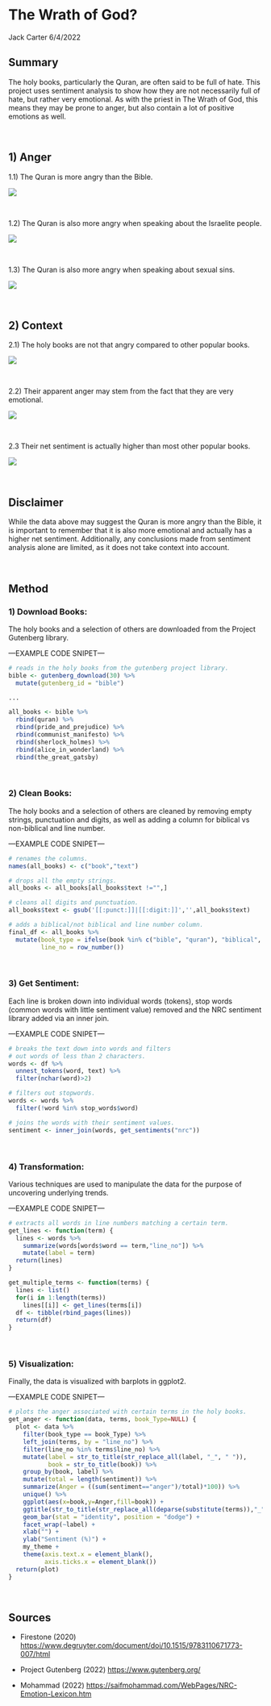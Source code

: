 The Wrath of God?
================
Jack Carter
6/4/2022

## **Summary**

The holy books, particularly the Quran, are often said to be full of
hate. This project uses sentiment analysis to show how they are not
necessarily full of hate, but rather very emotional. As with the priest
in The Wrath of God, this means they may be prone to anger, but also
contain a lot of positive emotions as well.

 

## **1) Anger**

1.1) The Quran is more angry than the Bible.

![](The-Wrath-of-God_files/figure-gfm/unnamed-chunk-1-1.png)<!-- -->

 

1.2) The Quran is also more angry when speaking about the Israelite
people.

![](The-Wrath-of-God_files/figure-gfm/unnamed-chunk-2-1.png)<!-- -->

 

1.3) The Quran is also more angry when speaking about sexual sins.

![](The-Wrath-of-God_files/figure-gfm/unnamed-chunk-3-1.png)<!-- -->

 

## **2) Context**

2.1) The holy books are not that angry compared to other popular books.

![](The-Wrath-of-God_files/figure-gfm/unnamed-chunk-4-1.png)<!-- -->

 

2.2) Their apparent anger may stem from the fact that they are very
emotional.

![](The-Wrath-of-God_files/figure-gfm/unnamed-chunk-5-1.png)<!-- -->

 

2.3 Their net sentiment is actually higher than most other popular
books.

![](The-Wrath-of-God_files/figure-gfm/unnamed-chunk-6-1.png)<!-- -->

 

## **Disclaimer**

While the data above may suggest the Quran is more angry than the Bible,
it is important to remember that it is also more emotional and actually
has a higher net sentiment. Additionally, any conclusions made from
sentiment analysis alone are limited, as it does not take context into
account.

 

## **Method**

### **1) Download Books:**

The holy books and a selection of others are downloaded from the Project
Gutenberg library.

—EXAMPLE CODE SNIPET—

``` r
# reads in the holy books from the gutenberg project library.
bible <- gutenberg_download(30) %>%
  mutate(gutenberg_id = "bible")

...

all_books <- bible %>%
  rbind(quran) %>%
  rbind(pride_and_prejudice) %>%
  rbind(communist_manifesto) %>%
  rbind(sherlock_holmes) %>%
  rbind(alice_in_wonderland) %>%
  rbind(the_great_gatsby)
```

 

### **2) Clean Books:**

The holy books and a selection of others are cleaned by removing empty
strings, punctuation and digits, as well as adding a column for biblical
vs non-biblical and line number.

—EXAMPLE CODE SNIPET—

``` r
# renames the columns. 
names(all_books) <- c("book","text")

# drops all the empty strings. 
all_books <- all_books[all_books$text !="",]

# cleans all digits and punctuation. 
all_books$text <- gsub('[[:punct:]]|[[:digit:]]','',all_books$text)

# adds a biblical/not biblical and line number column. 
final_df <- all_books %>%
  mutate(book_type = ifelse(book %in% c("bible", "quran"), "biblical", "non_biblical"),
         line_no = row_number())
```

 

### **3) Get Sentiment:**

Each line is broken down into individual words (tokens), stop words
(common words with little sentiment value) removed and the NRC sentiment
library added via an inner join.

—EXAMPLE CODE SNIPET—

``` r
# breaks the text down into words and filters 
# out words of less than 2 characters. 
words <- df %>%
  unnest_tokens(word, text) %>%
  filter(nchar(word)>2)

# filters out stopwords.
words <- words %>%
  filter(!word %in% stop_words$word)

# joins the words with their sentiment values. 
sentiment <- inner_join(words, get_sentiments("nrc"))
```

 

### **4) Transformation:**

Various techniques are used to manipulate the data for the purpose of
uncovering underlying trends.

—EXAMPLE CODE SNIPET—

``` r
# extracts all words in line numbers matching a certain term. 
get_lines <- function(term) {
  lines <- words %>%
    summarize(words[words$word == term,"line_no"]) %>%
    mutate(label = term)
  return(lines)
}

get_multiple_terms <- function(terms) {
  lines <- list()
  for(i in 1:length(terms))
    lines[[i]] <- get_lines(terms[i])
  df <- tibble(rbind_pages(lines))
  return(df)
}
```

 

### **5) Visualization:**

Finally, the data is visualized with barplots in ggplot2.

—EXAMPLE CODE SNIPET—

``` r
# plots the anger associated with certain terms in the holy books. 
get_anger <- function(data, terms, book_Type=NULL) {
  plot <- data %>% 
    filter(book_type == book_Type) %>%
    left_join(terms, by = "line_no") %>%
    filter(line_no %in% terms$line_no) %>%
    mutate(label = str_to_title(str_replace_all(label, "_", " ")),
           book = str_to_title(book)) %>%
    group_by(book, label) %>%
    mutate(total = length(sentiment)) %>%
    summarize(Anger = ((sum(sentiment=="anger")/total)*100)) %>%
    unique() %>%
    ggplot(aes(x=book,y=Anger,fill=book)) +
    ggtitle(str_to_title(str_replace_all(deparse(substitute(terms)),"_"," "))) +
    geom_bar(stat = "identity", position = "dodge") +
    facet_wrap(~label) +
    xlab("") +
    ylab("Sentiment (%)") +
    my_theme +
    theme(axis.text.x = element_blank(),
          axis.ticks.x = element_blank())
  return(plot)
}
```

 

## **Sources**

  - Firestone (2020)
    <https://www.degruyter.com/document/doi/10.1515/9783110671773-007/html>

  - Project Gutenberg (2022) <https://www.gutenberg.org/>

  - Mohammad (2022)
    <https://saifmohammad.com/WebPages/NRC-Emotion-Lexicon.htm>
